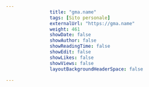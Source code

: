 ---
                title: "gma.name"
                tags: [Sito personale]
                externalUrl: "https://gma.name"
                weight: 461
                showDate: false
                showAuthor: false
                showReadingTime: false
                showEdit: false
                showLikes: false
                showViews: false
                layoutBackgroundHeaderSpace: false
                ---

